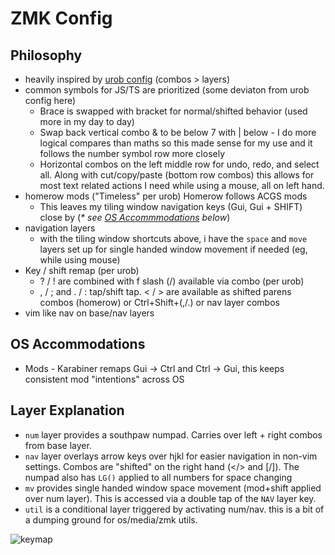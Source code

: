 # ZMK Config

## Philosophy

- heavily inspired by [urob config](https://github.com/urob/zmk-config) (combos > layers)
- common symbols for JS/TS are prioritized (some deviaton from urob config here)
  - Brace is swapped with bracket for normal/shifted behavior (used more in my day to day)
  - Swap back vertical combo & to be below 7 with | below - I do more logical compares than maths so this made sense for my use and it follows the number symbol row more closely
  - Horizontal combos on the left middle row for undo, redo, and select all. Along with cut/copy/paste (bottom row combos) this allows for most text related actions I need while using a mouse, all on left hand.
- homerow mods ("Timeless" per urob) Homerow follows ACGS mods
  - This leaves my tiling window navigation keys (Gui, Gui + SHIFT) close by (_\* see [OS Accommmodations](#os-accommodations) below_)
- navigation layers
  - with the tiling window shortcuts above, i have the `space` and `move` layers set up for single handed window movement if needed (eg, while using mouse)
- Key / shift remap (per urob)
  - ? / ! are combined with f slash (/) available via combo (per urob)
  - , / ; and . / : tap/shift tap. < / > are available as shifted parens combos (homerow) or Ctrl+Shift+(,/.) or nav layer combos
- vim like nav on base/nav layers

## OS Accommodations

- Mods - Karabiner remaps Gui -> Ctrl and Ctrl -> Gui, this keeps consistent mod "intentions" across OS

## Layer Explanation

- `num` layer provides a southpaw numpad. Carries over left + right combos from base layer.
- `nav` layer overlays arrow keys over hjkl for easier navigation in non-vim settings. Combos are "shifted" on the right hand (</> and \[/\]). The numpad also has `LG()` applied to all numbers for space changing
- `mv` provides single handed window space movement (mod+shift applied over num layer). This is accessed via a double tap of the `NAV` layer key.
- `util` is a conditional layer triggered by activating num/nav. this is a bit of a dumping ground for os/media/zmk utils.

![keymap](/draw/lily58.svg)
